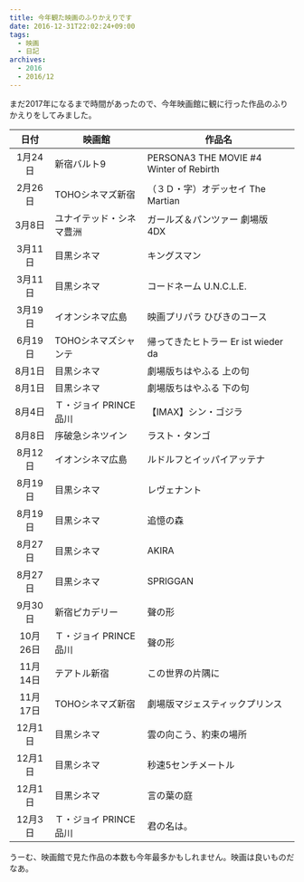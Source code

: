 ```yaml
---
title: 今年観た映画のふりかえりです
date: 2016-12-31T22:02:24+09:00
tags:
  - 映画
  - 日記
archives:
  - 2016
  - 2016/12
---
```


まだ2017年になるまで時間があったので、今年映画館に観に行った作品のふりかえりをしてみました。

| 日付 | 映画館 | 作品名 |
| :---: | --- | --- |
| 1月24日 | 新宿バルト9 | PERSONA3 THE MOVIE #4 Winter of Rebirth |
| 2月26日 | TOHOシネマズ新宿 | （３Ｄ・字）オデッセイ The Martian |
| 3月8日 | ユナイテッド・シネマ豊洲 | ガールズ＆パンツァー 劇場版　4DX |
| 3月11日 | 目黒シネマ | キングスマン |
| 3月11日 | 目黒シネマ | コードネーム U.N.C.L.E. |
| 3月19日 | イオンシネマ広島 | 映画プリパラ ひびきのコース |
| 6月19日 | TOHOシネマズシャンテ | 帰ってきたヒトラー Er ist wieder da |
| 8月1日 | 目黒シネマ | 劇場版ちはやふる 上の句 |
| 8月1日 | 目黒シネマ | 劇場版ちはやふる 下の句 |
| 8月4日 | Ｔ・ジョイ PRINCE 品川 | 【IMAX】シン・ゴジラ |
| 8月8日 | 序破急シネツイン | ラスト・タンゴ |
| 8月12日 | イオンシネマ広島 | ルドルフとイッパイアッテナ |
| 8月19日 | 目黒シネマ | レヴェナント |
| 8月19日 | 目黒シネマ | 追憶の森 |
| 8月27日 | 目黒シネマ | AKIRA |
| 8月27日 | 目黒シネマ | SPRIGGAN |
| 9月30日 | 新宿ピカデリー | 聲の形 |
| 10月26日 | Ｔ・ジョイ PRINCE 品川 | 聲の形 |
| 11月14日 | テアトル新宿 | この世界の片隅に |
| 11月17日 | TOHOシネマズ新宿 | 劇場版マジェスティックプリンス |
| 12月1日 | 目黒シネマ | 雲の向こう、約束の場所 |
| 12月1日 | 目黒シネマ | 秒速5センチメートル |
| 12月1日 | 目黒シネマ | 言の葉の庭 |
| 12月3日 | Ｔ・ジョイ PRINCE 品川 | 君の名は。 |

うーむ、映画館で見た作品の本数も今年最多かもしれません。映画は良いものだなあ。
